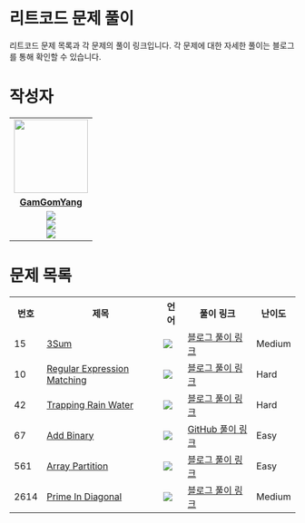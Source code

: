 # 리트코드 문제 풀이

리트코드 문제 목록과 각 문제의 풀이 링크입니다. 각 문제에 대한 자세한 풀이는 블로그를 통해 확인할 수 있습니다.



# 작성자
<table>
 <tr>
    <td align="center"><a href="https://github.com/jinny-l"><img src="https://avatars.githubusercontent.com/GamGomYang" width="130px;" alt=""></a></td>
  </tr>
  <tr>
    <td align="center"><a href="https://github.com/GamGomYang"><b>GamGomYang</b></a></td>
  </tr>
  <tr> 
    <td align="center">  <img src="https://img.shields.io/badge/-Python-blue?logo=python"><br/>
    <img src="https://img.shields.io/badge/-Java-orange?logo=java"><br/>
    <img src="https://img.shields.io/badge/-Kotlin-purple?logo=kotlin"><br/>
  </tr> 
</table>


<h1>문제 목록</h1>

<table> <tr> <th>번호</th> <th>제목</th> <th>언어</th> <th>풀이 링크</th> <th>난이도</th> </tr> <tr> <td>15</td> <td><a href="https://leetcode.com/problems/3sum/description/">3Sum</a></td> <td><img src="https://img.shields.io/badge/-Java-orange?logo=java"/></td> <td><a href="https://blog.naver.com/gamgomyang/223520545753">블로그 풀이 링크</a></td> <td>Medium</td> </tr>
 <tr> 
    <td>10</td> 
    <td><a href="https://leetcode.com/problems/regularexpression-matching/">Regular Expression Matching</a></td> 
    <td><img src="https://img.shields.io/badge/-Java-orange?logo=java"/></td> 
    <td><a href="https://blog.naver.com/gamgomyang/223520545753">블로그 풀이 링크</a></td> 
    <td>Hard</td> 
</tr>

 <tr> <td>42</td> <td><a href="https://leetcode.com/problems/trapping-rain-water/description/">Trapping Rain Water</a></td> <td><img src="https://img.shields.io/badge/-Python-blue?logo=python" /></td> <td><a href="https://blog.naver.com/gamgomyang/223439892381">블로그 풀이 링크</a></td> <td>Hard</td> </tr> <tr> <td>67</td> <td><a href="https://leetcode.com/problems/add-binary/description/">Add Binary</a></td> <td><img src="https://img.shields.io/badge/-Java-orange?logo=java"/></td> <td><a href="https://github.com/GamGomYang/LeetCode/blob/main/String/leetcode67.java">GitHub 풀이 링크</a></td> <td>Easy</td> </tr> <tr> <td>561</td> <td><a href="https://leetcode.com/problems/array-partition/description/">Array Partition</a></td> <td><img src="https://img.shields.io/badge/-Python-blue?logo=python" /></td> <td><a href="https://blog.naver.com/gamgomyang/223440019500">블로그 풀이 링크</a></td> <td>Easy</td> </tr> <tr> <td>2614</td> <td><a href="https://leetcode.com/problems/prime-in-diagonal/description/">Prime In Diagonal</a></td> <td><img src="https://img.shields.io/badge/-Python-blue?logo=python" /></td> <td><a href="https://blog.naver.com/gamgomyang/223499211433">블로그 풀이 링크</a></td> <td>Medium</td> </tr> </table>



